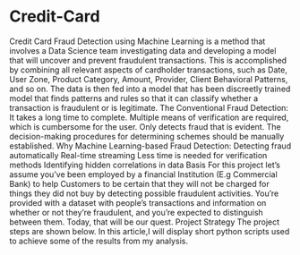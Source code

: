 # Credit-Card
Credit Card Fraud Detection using Machine Learning is a method that involves a Data Science team investigating data and developing a model that will uncover and prevent fraudulent transactions. This is accomplished by combining all relevant aspects of cardholder transactions, such as Date, User Zone, Product Category, Amount, Provider, Client Behavioral Patterns, and so on. The data is then fed into a model that has been discreetly trained model that finds patterns and rules so that it can classify whether a transaction is fraudulent or is legitimate. The Conventional Fraud Detection: It takes a long time to complete. Multiple means of verification are required, which is cumbersome for the user. Only detects fraud that is evident. The decision-making procedures for determining schemes should be manually established. Why Machine Learning-based Fraud Detection: Detecting fraud automatically Real-time streaming Less time is needed for verification methods Identifying hidden correlations in data Basis For this project let’s assume you’ve been employed by a financial Institution (E.g Commercial Bank) to help Customers to be certain that they will not be charged for things they did not buy by detecting possible fraudulent activities. You’re provided with a dataset with people’s transactions and information on whether or not they’re fraudulent, and you’re expected to distinguish between them. Today, that will be our quest. Project Strategy The project steps are shown below. In this article,I will display short python scripts used to achieve some of the results from my analysis.
